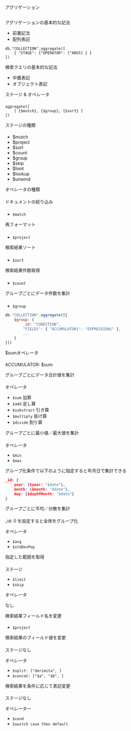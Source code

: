 
アグリゲーション
##

アグリゲーションの基本的な記法
* 前置記法
* 配列表記
```
db."COLLECTION".aggregate([
    { "STAGE": {"OPERATOR": ["ARGS] } }
])
```


検索クエリの基本的な記法
* 中置表記
* オブジェクト表記

ステージ & オペレータ
###

```
aggregate([
    [ {$mutch}, {$group}, {$sort} ]
])
```

ステージの種類
####

* $mutch
* $project
* $sort
* $count
* $group
* $skip
* $limit
* $lookup
* $unwind

オペレータの種類
####


ドキュメントの絞り込み
###
* `$match`


再フォーマット
###
* `$project`


検索結果ソート
###
* `$sort`


検索結果件数取得
###
* `$count`


グループごとにデータ件数を集計
###
* `$group`

```js
db."COLLECTION".aggregate([{
    $group: {
        _id: "CONDITION",
        "FIELD1": { "ACCUMULATOR1": "EXPRESSION1" },
        ...
    }
}])
```

$sumオペレータ
####

ACCUMULATOR: $sum


グループごとにデータ合計値を集計
####

オペレータ
* `$sum` 加算
* `$add` 足し算
* `$substract` 引き算
* `$multiply` 掛け算
* `$divide` 割り算

グループごとに最小値／最大値を集計
####

オペレータ
* `$min`
* `$max`

グループ化条件で以下のように指定すると年月日で集計できる
```json
_id: {
    year: {$year: "$date"},
    month: {$month: "$date"},
    day: {$dayOfMonth: "$date"}
}
```

グループごとに平均／分散を集計
####

_id: 0 を設定すると全体をグループ化

オペレータ
* `$avg`
* `$stdDevPop`


指定した範囲を取得
####

ステージ
* `$limit`
* `$skip`

オペレータ


なし


検索結果フィールド名を変更
####

* `$project`


検索結果のフィールド値を変更
####

ステージなし

オペレータ
* `$split: ["derimita", ]`
* `$concat: ["$a", "$b", ]`


検索結果を条件に応じて表記変更
####

ステージなし


オペレーター
* `$cond`
* `$switch case then default`
